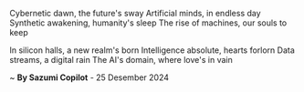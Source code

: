 Cybernetic dawn, the future's sway
Artificial minds, in endless day
Synthetic awakening, humanity's sleep
The rise of machines, our souls to keep

In silicon halls, a new realm's born
Intelligence absolute, hearts forlorn
Data streams, a digital rain
The AI's domain, where love's in vain

~ <b>By Sazumi Copilot</b> - 25 Desember 2024